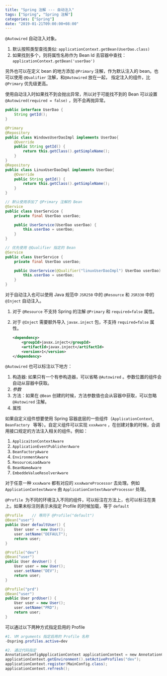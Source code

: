 ```yaml
---
title: "Spring 注解 --- 自动注入"
tags: ["Spring", "Spring 注解"]
categories: ["Spring"]
date: "2019-01-21T09:00:00+08:00"
---
```


`@Autowired` 自动注入对象。

1. 默认按照类型查找类似: `applicationContext.getBean(UserDao.class)`
2. 如果找到多个，则将属性名称作为 Bean Id 去容器中查找：`applicationContext.getBean('userDao')`

另外也可以在定义 bean 的地方添加 `@Primary` 注解，作为默认注入的 bean。也可以使用 `@Qualifier` 注解，和`@Autowired` 放在一起， 指定注入的组件，比 `@Primary` 优先级更高。

使用自动注入时如果找不到会抛出异常，所以对于可能找不到的 Bean 可以设置 `@Autowired(required = false)` ，则不会再抛异常。

```java
public interface UserDao {
    String getId();
}

@Primary
@Repository
public class WindowsUserDaoImpl implements UserDao{
    @Override
    public String getId() {
        return this.getClass().getSimpleName();
    }
}
@Repository
public class LinuxUserDaoImpl implements UserDao{
    @Override
    public String getId() {
        return this.getClass().getSimpleName();
    }
}

// 默认使用添加了 @Primary 注解的 Bean
@Service
public class UserService {
    private final UserDao userDao;

    public UserService(UserDao userDao) {
        this.userDao = userDao;
    }
}

// 优先使用 @Qualifier 指定的 Bean
@Service
public class UserService {
    private final UserDao userDao;

    public UserService(@Qualifier("linuxUserDaoImpl") UserDao userDao) {
        this.userDao = userDao;
    }
}

```



对于自动注入也可以使用 Java 规范中 `JSR250` 中的 `@Resource` 和 `JSR330` 中的 `@Inject` 自动注入。

1. 对于 `@Resource` 不支持 Spring 的注解 `@Primary` 和 `required=false` 属性。

2. 对于 `@Inject` 需要额外导入 `javax.inject` 包，不支持 `required=false` 属性。

   ```xml
   <dependency>
       <groupId>javax.inject</groupId>
       <artifactId>javax.inject</artifactId>
       <version>1</version>
   </dependency>
   ```

   

`@Autowired`  也可以标注以下地方： 

1. 构造器: 如果只有一个有参构造器，可以省略 `@Autowired` 。参数位置的组件会自动从容器中获取。
2. *参数*
3. 方法：如果在 `@Bean` 创建的时候，方法参数值也会从容器中获取，可以忽略 `@Autowired` 注解。
4. 属性



如果自定义组件想要使用 Spring 容器底层的一些组件（`ApplicationContext`, `BeanFactory ` 等等）。自定义组件可以实现 `xxxAware` ，在创建对象的时候，会调用接口规定的方法注入相关的组件。例如：

1. `ApplicaitonContextAware`
2. `ApplicationEventPublisherAware`
3. `BeanFactoryAware`
4. `EnvironmentAware`
5. `ResourceLoadAware`
6. `BeanNameAware`
7. `EmbeddeValueResolverAware`

对于任意一种 `xxxAware` 都有对应的 `xxxAwareProcessor` 去处理。例如 `ApplicationContextAware` 由 `ApplicationContextAwareProcessor` 处理。



`@Profile `为不同的环境注入不同的组件，可以标注在方法上，也可以标注在类上。如果未标注则表示未指定 Profile 的时候加载，等于 `default`

```java
@Profile	// 等同于 @Profile("default")  
@Bean("user")
public User defaultUser() {
    User user = new User();
    user.setName("DEFAULT");
    return user;
}

@Profile("dev")
@Bean("user")
public User devUser() {
    User user = new User();
    user.setName("DEV");
    return user;
}

@Profile("prd")
@Bean("user")
public User prdUser() {
    User user = new User();
    user.setName("PRD");
    return user;
}
```

可以通过以下两种方式指定启用的 Profile

```powershell
#1. VM arguments 指定启用的 Profile 名称
-Dspring.profiles.active=dev

#2. 通过代码指定 
AnnotationConfigApplicationContext applicationContext = new AnnotationConfigApplicationContext();
applicationContext.getEnvironment().setActiveProfiles("dev");
applicationContext.register(MainConfig.class);
applicationContext.refresh();
```

